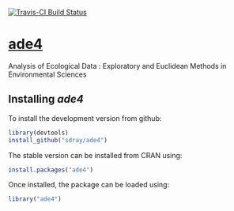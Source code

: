 [![Travis-CI Build Status](https://travis-ci.org/sdray/ade4.svg?branch=master)](https://travis-ci.org/sdray/ade4)


# [ade4](http://pbil.univ-lyon1.fr/ADE-4/)
Analysis of Ecological Data : Exploratory and Euclidean Methods in Environmental Sciences



Installing *ade4*
-------------
To install the development version from github:

```r
library(devtools)
install_github("sdray/ade4")
```

The stable version can be installed from CRAN using:

```r
install.packages("ade4")
```

Once installed, the package can be loaded using:

```r
library("ade4")
```
